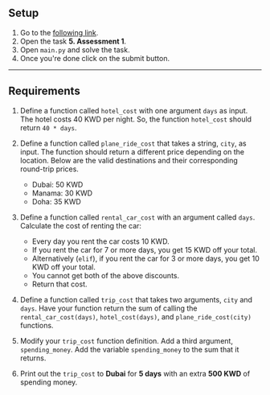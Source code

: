 ## Setup

1. Go to the [following link](https://replit.com/team/coded-instructor).
2. Open the task **5. Assessment 1**.
3. Open `main.py` and solve the task.
4. Once you're done click on the submit button.

---

## Requirements
1. Define a function called `hotel_cost` with one argument `days` as input. The hotel costs 40 KWD per night. So, the function `hotel_cost` should return `40 * days`.

2. Define a function called `plane_ride_cost` that takes a string, `city`, as input. The function should return a different price depending on the location. Below are the valid destinations and their corresponding round-trip prices.
   - Dubai: 50 KWD
   - Manama: 30 KWD
   - Doha: 35 KWD

3. Define a function called `rental_car_cost` with an argument called `days`. Calculate the cost of renting the car:
   - Every day you rent the car costs 10 KWD.
   - If you rent the car for 7 or more days, you get 15 KWD off your total.
   - Alternatively (`elif`), if you rent the car for 3 or more days, you get 10 KWD off your total.
   - You cannot get both of the above discounts.
   - Return that cost.

4. Define a function called `trip_cost` that takes two arguments, `city` and `days`. Have your function return the sum of calling the `rental_car_cost(days)`, `hotel_cost(days)`, and `plane_ride_cost(city)` functions.

5. Modify your `trip_cost` function definition. Add a third argument, `spending_money`. Add the variable `spending_money` to the sum that it returns.

6. Print out the `trip_cost` to **Dubai** for **5 days** with an extra **500 KWD** of spending money.
